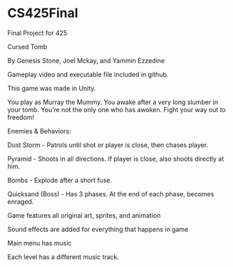 # CS425Final
Final Project for 425

Cursed Tomb

By Genesis Stone, Joel Mckay, and Yammin Ezzedine

Gameplay video and executable file included in github.

This game was made in Unity.

You play as Murray the Mummy.
You awake after a very long slumber in your tomb.
You’re not the only one who has awoken.
Fight your way out to freedom!


Enemies & Behaviors:

Dust Storm - Patrols until shot or player is close, then chases player.

Pyramid - Shoots in all directions. If player is close, also shoots directly at him.

Bombs - Explode after a short fuse.

Quicksand (Boss) - Has 3 phases. At the end of each phase, becomes enraged.


Game features all original art, sprites, and animation

Sound effects are added for everything that happens in game

Main menu has music

Each level has a different music track.
